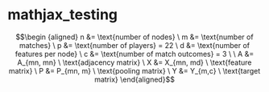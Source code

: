 # mathjax_testing

<script type="text/javascript" src="http://cdn.mathjax.org/mathjax/latest/MathJax.js?config=TeX-AMS-MML_HTMLorMML"></script>

$$\begin {aligned} n &= \text{number of nodes} \ m &= \text{number of matches} \ p &= \text{number of players} = 22 \ d &= \text{number of features per node} \ c &= \text{number of match outcomes} = 3 \ \ A &= A_{mn, mn} \ \text{adjacency matrix} \ X &= X_{mn, md} \ \text{feature matrix} \ P &= P_{mn, m} \ \text{pooling matrix} \ Y &= Y_{m,c} \ \text{target matrix} \end{aligned}$$
